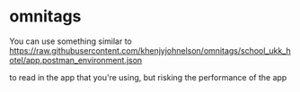 # omnitags

You can use something similar to
https://raw.githubusercontent.com/khenjyjohnelson/omnitags/school_ukk_hotel/app.postman_environment.json

to read in the app that you're using, but risking the performance of the app
